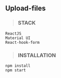 ## Upload-files

> ### STACK
```
ReactJS
Material UI
React-hook-form
```

> ### INSTALLATION

```
npm install
npm start
```
